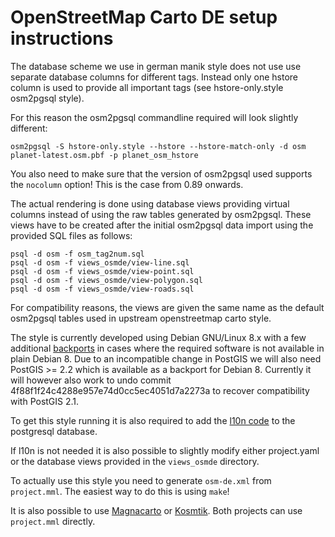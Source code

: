 # OpenStreetMap Carto DE setup instructions

The database scheme we use in german manik style does not use use separate
database columns for different tags. Instead only one hstore column is used
to provide all important tags (see hstore-only.style osm2pgsql style).

For this reason the osm2pgsql commandline required will look slightly different:

```
osm2pgsql -S hstore-only.style --hstore --hstore-match-only -d osm planet-latest.osm.pbf -p planet_osm_hstore
```

You also need to make sure that the version of osm2pgsql used supports the `nocolumn` option!
This is the case from 0.89 onwards. 

The actual rendering is done using database views providing virtual columns
instead of using the raw tables generated by osm2pgsql. These views have to
be created after the initial osm2pgsql data import using the provided SQL
files as follows:

```
psql -d osm -f osm_tag2num.sql
psql -d osm -f views_osmde/view-line.sql
psql -d osm -f views_osmde/view-point.sql
psql -d osm -f views_osmde/view-polygon.sql
psql -d osm -f views_osmde/view-roads.sql
```

For compatibility reasons, the views are given the same name as the default
osm2pgsql tables used in upstream openstreetmap carto style.

The style is currently developed using Debian GNU/Linux 8.x with a few
additional [backports](https://tile.openstreetmap.de/debian8-backports/)
in cases where the required software is not available in plain Debian 8.
Due to an incompatible change in PostGIS we will also need PostGIS >= 2.2
which is available as a backport for Debian 8.  Currently it will however
also work to undo commit 4f88f1f24c4288e957e74d0cc5ec4051d7a2273a to
recover compatibility with PostGIS 2.1.

To get this style running it is also required to add the
[l10n code](https://github.com/giggls/mapnik-german-l10n)
to the postgresql database.

If l10n is not needed it is also possible to slightly modify either
project.yaml or the database views provided in the `views_osmde` directory.

To actually use this style you need to generate ```osm-de.xml``` from ```project.mml```.
The easiest way to do this is using ```make```!

It is also possible to use [Magnacarto](https://github.com/omniscale/magnacarto) or
[Kosmtik](https://github.com/kosmtik/kosmtik).
Both projects can use ```project.mml``` directly.
